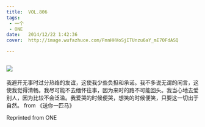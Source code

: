 ```yaml
---
title:	VOL.806
tags:
 - 一个
 - ONE
date:	2014/12/22 1:42:36
cover:	http://image.wufazhuce.com/FmnHHVoSjITUnzu6aY_mE7OFdASQ

---
```

![](http://image.wufazhuce.com/FmnHHVoSjITUnzu6aY_mE7OFdASQ)
---

我避开无事时过分热络的友谊，这使我少些负担和承诺。我不多说无谓的闲言，这使我觉得清畅。我尽可能不去缅怀往事，因为来时的路不可能回头。我当心地去爱别人，因为比较不会泛滥。我爱哭的时候便哭，想笑的时候便笑，只要这一切出于自然。 from 《送你一匹马》
 
Reprinted from ONE
